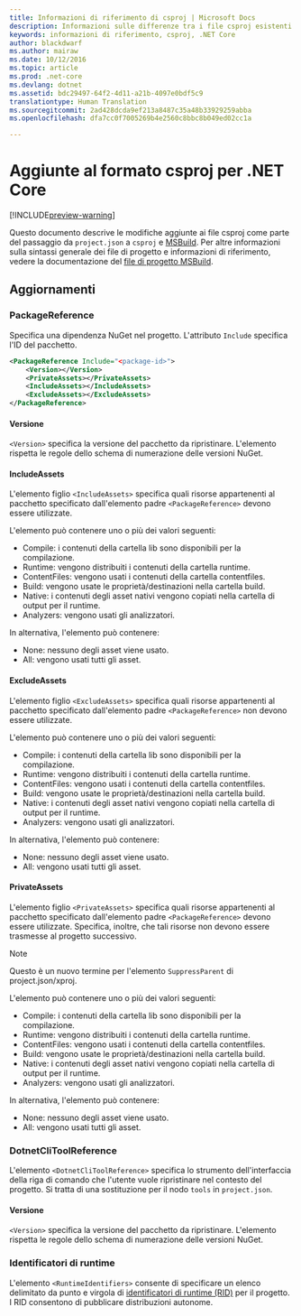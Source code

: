 ```yaml
---
title: Informazioni di riferimento di csproj | Microsoft Docs
description: Informazioni sulle differenze tra i file csproj esistenti e .NET Core
keywords: informazioni di riferimento, csproj, .NET Core
author: blackdwarf
ms.author: mairaw
ms.date: 10/12/2016
ms.topic: article
ms.prod: .net-core
ms.devlang: dotnet
ms.assetid: bdc29497-64f2-4d11-a21b-4097e0bdf5c9
translationtype: Human Translation
ms.sourcegitcommit: 2ad428dcda9ef213a8487c35a48b33929259abba
ms.openlocfilehash: dfa7cc0f7005269b4e2560c8bbc8b049ed02cc1a

---
```


# <a name="additions-to-the-csproj-format-for-net-core"></a>Aggiunte al formato csproj per .NET Core

[!INCLUDE[preview-warning](../../../includes/warning.md)]

Questo documento descrive le modifiche aggiunte ai file csproj come parte del passaggio da `project.json` a `csproj` e [MSBuild](https://github.com/Microsoft/MSBuild). Per altre informazioni sulla sintassi generale dei file di progetto e informazioni di riferimento, vedere la documentazione del [file di progetto MSBuild](https://docs.microsoft.com/visualstudio/msbuild/msbuild-project-file-schema-reference).  

## <a name="additions"></a>Aggiornamenti

### <a name="packagereference"></a>PackageReference
Specifica una dipendenza NuGet nel progetto. L'attributo `Include` specifica l'ID del pacchetto. 

```xml
<PackageReference Include="<package-id>">
    <Version></Version>
    <PrivateAssets></PrivateAssets>
    <IncludeAssets></IncludeAssets>
    <ExcludeAssets></ExcludeAssets>
</PackageReference>
```

#### <a name="version"></a>Versione
`<Version>` specifica la versione del pacchetto da ripristinare. L'elemento rispetta le regole dello schema di numerazione delle versioni NuGet.

#### <a name="includeassets"></a>IncludeAssets
L'elemento figlio `<IncludeAssets>` specifica quali risorse appartenenti al pacchetto specificato dall'elemento padre `<PackageReference>` devono essere utilizzate. 

L'elemento può contenere uno o più dei valori seguenti:

* Compile: i contenuti della cartella lib sono disponibili per la compilazione.
* Runtime: vengono distribuiti i contenuti della cartella runtime.
* ContentFiles: vengono usati i contenuti della cartella contentfiles.
* Build: vengono usate le proprietà/destinazioni nella cartella build.
* Native: i contenuti degli asset nativi vengono copiati nella cartella di output per il runtime.
* Analyzers: vengono usati gli analizzatori.

In alternativa, l'elemento può contenere:

* None: nessuno degli asset viene usato.
* All: vengono usati tutti gli asset.

#### <a name="excludeassets"></a>ExcludeAssets
L'elemento figlio `<ExcludeAssets>` specifica quali risorse appartenenti al pacchetto specificato dall'elemento padre `<PackageReference>` non devono essere utilizzate.

L'elemento può contenere uno o più dei valori seguenti:

* Compile: i contenuti della cartella lib sono disponibili per la compilazione.
* Runtime: vengono distribuiti i contenuti della cartella runtime.
* ContentFiles: vengono usati i contenuti della cartella contentfiles.
* Build: vengono usate le proprietà/destinazioni nella cartella build.
* Native: i contenuti degli asset nativi vengono copiati nella cartella di output per il runtime.
* Analyzers: vengono usati gli analizzatori.

In alternativa, l'elemento può contenere:

* None: nessuno degli asset viene usato.
* All: vengono usati tutti gli asset.

#### <a name="privateassets"></a>PrivateAssets
L'elemento figlio `<PrivateAssets>` specifica quali risorse appartenenti al pacchetto specificato dall'elemento padre `<PackageReference>` devono essere utilizzate. Specifica, inoltre, che tali risorse non devono essere trasmesse al progetto successivo. 

> [!NOTE]
> Questo è un nuovo termine per l'elemento `SuppressParent` di project.json/xproj. 

L'elemento può contenere uno o più dei valori seguenti:

* Compile: i contenuti della cartella lib sono disponibili per la compilazione.
* Runtime: vengono distribuiti i contenuti della cartella runtime.
* ContentFiles: vengono usati i contenuti della cartella contentfiles.
* Build: vengono usate le proprietà/destinazioni nella cartella build.
* Native: i contenuti degli asset nativi vengono copiati nella cartella di output per il runtime.
* Analyzers: vengono usati gli analizzatori.

In alternativa, l'elemento può contenere:

* None: nessuno degli asset viene usato.
* All: vengono usati tutti gli asset.

### <a name="dotnetclitoolreference"></a>DotnetCliToolReference
L'elemento `<DotnetCliToolReference>` specifica lo strumento dell'interfaccia della riga di comando che l'utente vuole ripristinare nel contesto del progetto. Si tratta di una sostituzione per il nodo `tools` in `project.json`. 

#### <a name="version"></a>Versione
`<Version>` specifica la versione del pacchetto da ripristinare. L'elemento rispetta le regole dello schema di numerazione delle versioni NuGet.

### <a name="runtimeidentifiers"></a>Identificatori di runtime
L'elemento `<RuntimeIdentifiers>` consente di specificare un elenco delimitato da punto e virgola di [identificatori di runtime (RID)](../../rid-catalog.md) per il progetto. I RID consentono di pubblicare distribuzioni autonome. 


<!--HONumber=Jan17_HO3-->


